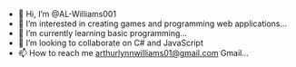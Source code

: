 - 👋 Hi, I’m @AL-Williams001
- 👀 I’m interested in  creating games and  programming web applications...
- 🌱 I’m currently learning basic programming...
- 💞️ I’m looking to collaborate on C# and JavaScript
- 📫 How to reach me arthurlynnwilliams01@gmail.com  Gmail...

<!---
AL-Williams001/AL-Williams001 is a ✨ special ✨ repository because its `README.md` (this file) appears on your GitHub profile.
You can click the Preview link to take a look at your changes.
--->
